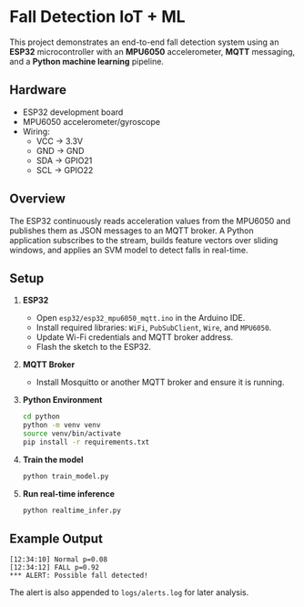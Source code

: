 # Fall Detection IoT + ML

This project demonstrates an end-to-end fall detection system using an **ESP32** microcontroller with an **MPU6050** accelerometer, **MQTT** messaging, and a **Python machine learning** pipeline.

## Hardware

- ESP32 development board
- MPU6050 accelerometer/gyroscope
- Wiring:
  - VCC → 3.3V
  - GND → GND
  - SDA → GPIO21
  - SCL → GPIO22

## Overview

The ESP32 continuously reads acceleration values from the MPU6050 and publishes them as JSON messages to an MQTT broker. A Python application subscribes to the stream, builds feature vectors over sliding windows, and applies an SVM model to detect falls in real-time.

## Setup

1. **ESP32**
   - Open `esp32/esp32_mpu6050_mqtt.ino` in the Arduino IDE.
   - Install required libraries: `WiFi`, `PubSubClient`, `Wire`, and `MPU6050`.
   - Update Wi-Fi credentials and MQTT broker address.
   - Flash the sketch to the ESP32.

2. **MQTT Broker**
   - Install Mosquitto or another MQTT broker and ensure it is running.

3. **Python Environment**
   ```bash
   cd python
   python -m venv venv
   source venv/bin/activate
   pip install -r requirements.txt
   ```

4. **Train the model**
   ```bash
   python train_model.py
   ```

5. **Run real-time inference**
   ```bash
   python realtime_infer.py
   ```

## Example Output

```
[12:34:10] Normal p=0.08
[12:34:12] FALL p=0.92
*** ALERT: Possible fall detected!
```

The alert is also appended to `logs/alerts.log` for later analysis.
